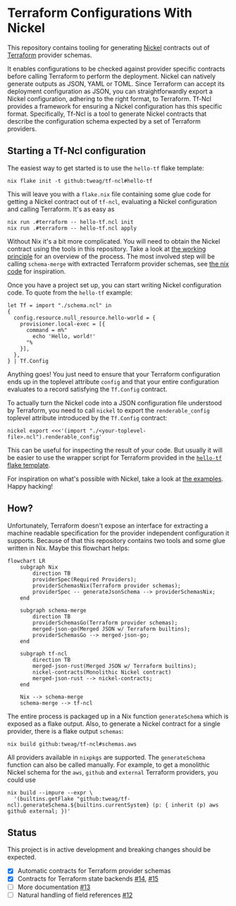 # Terraform Configurations With Nickel

This repository contains tooling for generating
[Nickel](https://github.com/tweag/nickel) contracts out of
[Terraform](https://www.terraform.io) provider schemas.

It enables configurations to be checked against provider specific contracts
before calling Terraform to perform the deployment. Nickel can natively generate
outputs as JSON, YAML or TOML. Since Terraform can accept its deployment
configuration as JSON, you can straightforwardly export a Nickel configuration,
adhering to the right format, to Terraform. Tf-Ncl provides a framework for
ensuring a Nickel configuration has this specific format. Specifically, Tf-Ncl
is a tool to generate Nickel contracts that describe the configuration schema
expected by a set of Terraform providers.

## Starting a Tf-Ncl configuration
The easiest way to get started is to use the `hello-tf` flake template:
```shell
nix flake init -t github:tweag/tf-ncl#hello-tf
```
This will leave you with a `flake.nix` file containing some glue code for
getting a Nickel contract out of `tf-ncl`, evaluating a Nickel configuration
and calling Terraform. It's as easy as
```shell
nix run .#terraform -- hello-tf.ncl init
nix run .#terraform -- hello-tf.ncl apply
```

Without Nix it's a bit more complicated. You will need to obtain the Nickel
contract using the tools in this repository. Take a look at [the working
principle](how) for an overview of the process. The most involved step will be
calling `schema-merge` with extracted Terraform provider schemas, see [the nix
code](nix/terraform_schema.nix) for inspiration.

Once you have a project set up, you can start writing Nickel configuration
code. To quote from the `hello-tf` example:
```nickel
let Tf = import "./schema.ncl" in
{
  config.resource.null_resource.hello-world = {
    provisioner.local-exec = [{
      command = m%"
        echo 'Hello, world!'
      "%
    }],
  },
} | Tf.Config
```

Anything goes! You just need to ensure that your Terraform configuration ends
up in the toplevel attribute `config` and that your entire configuration
evaluates to a record satisfying the `Tf.Config` contract.

To actually turn the Nickel code into a JSON configuration file understood by
Terraform, you need to call `nickel` to export the `renderable_config` toplevel
attribute introduced by the `Tf.Config` contract:
```shell
nickel export <<<'(import "./<your-toplevel-file>.ncl").renderable_config'
```
This can be useful for inspecting the result of your code. But usually it will
be easier to use the wrapper script for Terraform provided in the [`hello-tf`
flake template](examples/hello-tf/flake.nix).

For inspiration on what's possible with Nickel, take a look at [the
examples](examples/). Happy hacking!

## How?
Unfortunately, Terraform doesn't expose an interface for extracting a machine
readable specification for the provider independent configuration it supports.
Because of that this repository contains two tools and some glue written in
Nix. Maybe this flowchart helps:

```mermaid
flowchart LR
    subgraph Nix
        direction TB
        providerSpec(Required Providers);
        providerSchemasNix(Terraform provider schemas);
        providerSpec -- generateJsonSchema --> providerSchemasNix;
    end
    
    subgraph schema-merge
        direction TB
        providerSchemasGo(Terraform provider schemas);
        merged-json-go(Merged JSON w/ Terraform builtins);
        providerSchemasGo --> merged-json-go;
    end

    subgraph tf-ncl
        direction TB
        merged-json-rust(Merged JSON w/ Terraform builtins);
        nickel-contracts(Monolithic Nickel contract)
        merged-json-rust --> nickel-contracts;
    end

    Nix --> schema-merge
    schema-merge --> tf-ncl
```

The entire process is packaged up in a Nix function `generateSchema` which is
exposed as a flake output. Also, to generate a Nickel contract for a single
provider, there is a flake output `schemas`:
```shell
nix build github:tweag/tf-ncl#schemas.aws
```
All providers available in `nixpkgs` are supported. The `generateSchema`
function can also be called manually. For example, to get a monolithic Nickel
schema for the `aws`, `github` and `external` Terraform providers, you could
use
```shell
nix build --impure --expr \
  '(builtins.getFlake "github:tweag/tf-ncl).generateSchema.${builtins.currentSystem} (p: { inherit (p) aws github external; })'
```

## Status

This project is in active development and breaking changes should be expected.

- [x] Automatic contracts for Terraform provider schemas
- [x] Contracts for Terraform state backends [#14][i14], [#15][i15]
- [ ] More documentation [#13][i13]
- [ ] Natural handling of field references [#12][i12]

[i12]: https://github.com/tweag/tf-ncl/issues/12
[i13]: https://github.com/tweag/tf-ncl/issues/13
[i14]: https://github.com/tweag/tf-ncl/issues/14
[i15]: https://github.com/tweag/tf-ncl/issues/15

